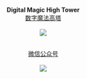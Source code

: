 



<p align="center">
  <b>Digital Magic High Tower</b><br>
  <a href="#">数字魔法高塔</a>
  <br><br>
  <img src="https://user-images.githubusercontent.com/16742566/71777201-7f64ad80-2fd7-11ea-87c2-fc6e7b1bcdc6.gif">
</p>


<p align="center">
  <b></b><br>
  <a href="#">微信公众号</a>
  <br><br>
  <img src="https://user-images.githubusercontent.com/16742566/71776790-ed0ddb00-2fd1-11ea-86b9-e81adb1369a5.png">
</p>
